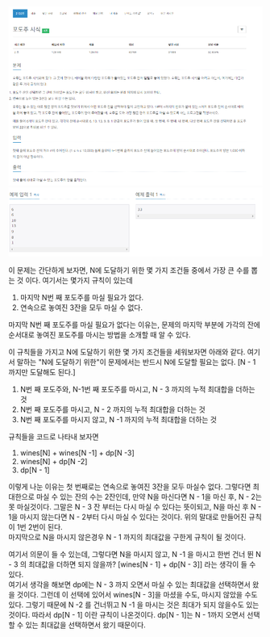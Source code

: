 ![img.png](img.png)
![img_1.png](img_1.png)

이 문제는 간단하게 보자면, N에 도달하기 위한 몇 가지 조건들 중에서 가장 큰 수를 뽑는 것 이다. 여기서는 몇가지 규칙이 있는데
1. 마지막 N번 째 포도주를 마실 필요가 없다.
2. 연속으로 놓여진 3잔을 모두 마실 수 없다.

마지막 N번 째 포도주를 마실 필요가 없다는 이유는, 문제의 마지막 부분에 가각의 잔에 순서대로 놓여진 포도주를 마시는 방법을 소개할 때 알 수 있다.

이 규칙들을 가지고 N에 도달하기 위한 몇 가지 조건들을 세워보자면 아래와 같다.
여기서 말하는 "N에 도달하기 위한"이 문제에서는 반드시 N에 도달할 필요는 없다.
[N - 1 까지만 도달해도 된다.]

1. N번 째 포도주와, N-1번 째 포도주를 마시고, N - 3 까지의 누적 최대합을 더하는 것
2. N번 째 포도주를 마시고, N - 2 까지의 누적 최대합을 더하는 것
3. N번 째 포도주를 마시지 않고, N -1 까지의 누적 최대합을 더하는 것

규칙들을 코드로 나타내 보자면
1. wines[N] + wines[N -1] + dp[N -3]
2. wines[N] + dp[N -2]
3. dp[N - 1]

이렇게 나눈 이유는 첫 번째로는 연속으로 놓여진 3잔을 모두 마실수 없다. 그렇다면 최대한으로 마실 수 있는 잔의 수는 2잔인데, 만약 N을 마신다면 N - 1을 마신 후, N - 2는 못 마실것이다.
그말은 N - 3 잔 부터는 다시 마실 수 있다는 뜻이되고, N을 마신 후 N - 1을 마시지 않는다면 N - 2부터 다시 마실 수 있다는 것이다.  위의 말대로 만들어진 규칙이 1번 2번이 된다.   
마지막으로 N을 마시지 않은경우 N - 1 까지의 최대값을 구한게 규칙이 될 것이다.

여기서 의문이 들 수 있는데, 그렇다면 N을 마시지 않고, N -1 을 마시고 한번 건너 뛴 N - 3 의 최대값을 더하면 되지 않을까? [wines[N - 1] + dp[N - 3]] 라는 생각이 들 수 있다.  
여기서 생각을 해보면 dp에는 N - 3 까지 오면서 마실 수 있는 최대값을 선택하면서 왔을 것이다. 그런데 이 선택에 있어서 wines[N - 3]을 마셨을 수도, 마시지 않았을 수도 있다. 그렇기 때문에 N -2 를 건너뛰고 N -1 을 마시는 것은 최대가 되지 않을수도 있는 것이다. 따라서 dp[N - 1] 이란 규칙이 나온것이다. dp[N - 1]는 N - 1까지 오면서 선택할 수 있는 최대값을 선택하면서 왔기 때문이다. 